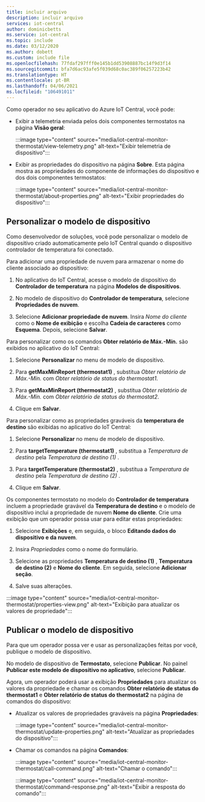 ```yaml
---
title: incluir arquivo
description: incluir arquivo
services: iot-central
author: dominicbetts
ms.service: iot-central
ms.topic: include
ms.date: 03/12/2020
ms.author: dobett
ms.custom: include file
ms.openlocfilehash: 77fdaf297fff0e145b1dd53908887bc14f9d3f14
ms.sourcegitcommit: bfa7d6ac93afe5f039d68c0ac389f06257223b42
ms.translationtype: HT
ms.contentlocale: pt-BR
ms.lasthandoff: 04/06/2021
ms.locfileid: "106491011"
---
```

<!-- All needs updating -->
Como operador no seu aplicativo do Azure IoT Central, você pode:

* Exibir a telemetria enviada pelos dois componentes termostatos na página **Visão geral**:

    :::image type="content" source="media/iot-central-monitor-thermostat/view-telemetry.png" alt-text="Exibir telemetria de dispositivo":::

* Exibir as propriedades do dispositivo na página **Sobre**. Esta página mostra as propriedades do componente de informações do dispositivo e dos dois componentes termostatos:

    :::image type="content" source="media/iot-central-monitor-thermostat/about-properties.png" alt-text="Exibir propriedades do dispositivo":::

## <a name="customize-the-device-template"></a>Personalizar o modelo de dispositivo

Como desenvolvedor de soluções, você pode personalizar o modelo de dispositivo criado automaticamente pelo IoT Central quando o dispositivo controlador de temperatura foi conectado.

Para adicionar uma propriedade de nuvem para armazenar o nome do cliente associado ao dispositivo:

1. No aplicativo do IoT Central, acesse o modelo de dispositivo do **Controlador de temperatura** na página **Modelos de dispositivos**.

1. No modelo de dispositivo do **Controlador de temperatura**, selecione **Propriedades de nuvem**.

1. Selecione **Adicionar propriedade de nuvem**. Insira *Nome do cliente* como o **Nome de exibição** e escolha **Cadeia de caracteres** como **Esquema**. Depois, selecione **Salvar**.

Para personalizar como os comandos **Obter relatório de Máx.-Mín.** são exibidos no aplicativo do IoT Central:

1. Selecione **Personalizar** no menu de modelo de dispositivo.

1. Para **getMaxMinReport (thermostat1)** , substitua *Obter relatório de Máx.-Mín.* com *Obter relatório de status do thermostat1*.

1. Para **getMaxMinReport (thermostat2)** , substitua *Obter relatório de Máx.-Mín.* com *Obter relatório de status do thermostat2*.

1. Clique em **Salvar**.

Para personalizar como as propriedades graváveis da **temperatura de destino** são exibidas no aplicativo do IoT Central:

1. Selecione **Personalizar** no menu de modelo de dispositivo.

1. Para **targetTemperature (thermostat1)** , substitua a *Temperatura de destino* pela *Temperatura de destino (1)* .

1. Para **targetTemperature (thermostat2)** , substitua a *Temperatura de destino* pela *Temperatura de destino (2)* .

1. Clique em **Salvar**.

Os componentes termostato no modelo do **Controlador de temperatura** incluem a propriedade gravável da **Temperatura de destino** e o modelo de dispositivo inclui a propriedade de nuvem **Nome do cliente**. Crie uma exibição que um operador possa usar para editar estas propriedades:

1. Selecione **Exibições** e, em seguida, o bloco **Editando dados do dispositivo e da nuvem**.

1. Insira _Propriedades_ como o nome do formulário.

1. Selecione as propriedades **Temperatura de destino (1)** , **Temperatura de destino (2)** e **Nome do cliente**. Em seguida, selecione **Adicionar seção**.

1. Salve suas alterações.

:::image type="content" source="media/iot-central-monitor-thermostat/properties-view.png" alt-text="Exibição para atualizar os valores de propriedade":::

## <a name="publish-the-device-template"></a>Publicar o modelo de dispositivo

Para que um operador possa ver e usar as personalizações feitas por você, publique o modelo de dispositivo.

No modelo de dispositivo de **Termostato**, selecione **Publicar**. No painel **Publicar este modelo de dispositivo no aplicativo**, selecione **Publicar**.

Agora, um operador poderá usar a exibição **Propriedades** para atualizar os valores da propriedade e chamar os comandos **Obter relatório de status do thermostat1** e **Obter relatório de status do thermostat2** na página de comandos do dispositivo:

* Atualizar os valores de propriedades graváveis na página **Propriedades**:

    :::image type="content" source="media/iot-central-monitor-thermostat/update-properties.png" alt-text="Atualizar as propriedades do dispositivo":::

* Chamar os comandos na página **Comandos**:

    :::image type="content" source="media/iot-central-monitor-thermostat/call-command.png" alt-text="Chamar o comando":::

    :::image type="content" source="media/iot-central-monitor-thermostat/command-response.png" alt-text="Exibir a resposta do comando":::
